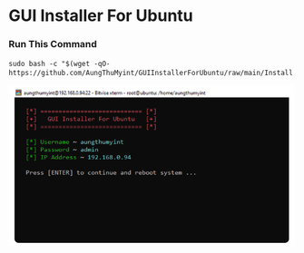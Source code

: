 # GUI Installer For Ubuntu

### Run This Command
```shell
sudo bash -c "$(wget -qO- https://github.com/AungThuMyint/GUIInstallerForUbuntu/raw/main/Install.sh)"
```
<img src=https://raw.githubusercontent.com/AungThuMyint/GUIInstallerForUbuntu/main/Finish.png>
